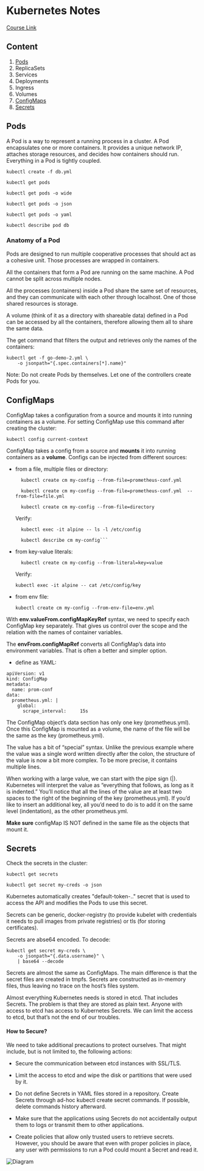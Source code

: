 # Kubernetes Notes
 [Course Link](https://www.educative.io/courses/practical-guide-to-kubernetes)

## Content

1. [Pods](#pods)
2. ReplicaSets
3. Services
4. Deployments
5. Ingress
6. Volumes
7. [ConfigMaps](#ConfigMaps)
8. [Secrets](#Secrets)

## Pods

A Pod is a way to represent a running process in a cluster. A Pod encapsulates one or more containers. It provides a unique network IP, attaches storage resources, and decides how containers should run. Everything in a Pod is tightly coupled.

```
kubectl create -f db.yml

kubectl get pods

kubectl get pods -o wide

kubectl get pods -o json

kubectl get pods -o yaml

kubectl describe pod db
```

### Anatomy of a Pod

Pods are designed to run multiple cooperative processes that should act as a cohesive unit. Those processes are wrapped in containers.

All the containers that form a Pod are running on the same machine. A Pod cannot be split across multiple nodes.

All the processes (containers) inside a Pod share the same set of resources, and they can communicate with each other through localhost. One of those shared resources is storage.

A volume (think of it as a directory with shareable data) defined in a Pod can be accessed by all the containers, therefore allowing them all to share the same data.

The get command that filters the output and retrieves only the names of the containers:

```
kubectl get -f go-demo-2.yml \
    -o jsonpath="{.spec.containers[*].name}"
```

Note: Do not create Pods by themselves. Let one of the controllers create Pods for you.



## ConfigMaps

ConfigMap takes a configuration from a source and mounts it into running containers as a volume.
For setting ConfigMap use this command after creating the cluster:
```
kubectl config current-context
```

ConfigMap takes a config from a source and **mounts** it into running containers as a **volume**.
Configs can be injected from different sources:
- from a file, multiple files or directory:

  ```
    kubectl create cm my-config --from-file=prometheus-conf.yml
  
    kubectl create cm my-config --from-file=prometheus-conf.yml  --from-file=file.yml
  
    kubectl create cm my-config --from-file=directory
  ```
  
  Verify:

  ```
    kubectl exec -it alpine -- ls -l /etc/config
  
    kubectl describe cm my-config```

- from key-value literals:
  ```
    kubectl create cm my-config --from-literal=key=value
  ```

  Verify:

  ```
  kubectl exec -it alpine -- cat /etc/config/key
    ```

 - from env file:

   ```
   kubectl create cm my-config --from-env-file=env.yml
    ```

  With **env.valueFrom.configMapKeyRef** syntax, we need to specify each ConfigMap key separately. 
  That gives us control over the scope and the relation with the names of container variables.
  
  The **envFrom.configMapRef** converts all ConfigMap’s data into environment variables. 
  That is often a better and simpler option.

 - define as YAML:
  ```
  apiVersion: v1
  kind: ConfigMap
  metadata:
    name: prom-conf
  data:
    prometheus.yml: |
      global:
        scrape_interval:     15s
```

The ConfigMap object’s data section has only one key (prometheus.yml). Once this ConfigMap is mounted as a volume, 
the name of the file will be the same as the key (prometheus.yml).

The value has a bit of “special” syntax. Unlike the previous example where the value was a single word written directly 
after the colon, the structure of the value is now a bit more complex. To be more precise, it contains multiple lines.

When working with a large value, we can start with the pipe sign (|). Kubernetes will interpret the value as “everything
 that follows, as long as it is indented.” You’ll notice that all the lines of the value are at least two spaces to the
 right of the beginning of the key (prometheus.yml). If you’d like to insert an additional key, all you’d need to do is 
 to add it on the same level (indentation), as the other prometheus.yml.      
     
**Make sure** configMap IS NOT defined in the same file as the objects that mount it.


## Secrets

Check the secrets in the cluster:

```
kubectl get secrets

kubectl get secret my-creds -o json

```

Kubernetes automatically creates "default-token-.." secret that is used to access the API and modifies the Pods to use this secret.

Secrets can be generic, docker-registry (to provide kubelet with credentials it needs to pull images from private registries)
or tls (for storing certificates).

Secrets are abse64 encoded. To decode:

```
kubectl get secret my-creds \
    -o jsonpath="{.data.username}" \
    | base64 --decode

```

Secrets are almost the same as ConfigMaps. The main difference is that the secret files are created in tmpfs.
Secrets are constructed as in-memory files, thus leaving no trace on the host’s files system.

Almost everything Kubernetes needs is stored in etcd. That includes Secrets. The problem is that they are stored as 
plain text. Anyone with access to etcd has access to Kubernetes Secrets. We can limit the access to etcd, but that’s not the end of our troubles.


#### How to Secure?
We need to take additional precautions to protect ourselves. That might include, but is not limited to, the following actions:

* Secure the communication between etcd instances with SSL/TLS.

* Limit the access to etcd and wipe the disk or partitions that were used by it.

* Do not define Secrets in YAML files stored in a repository. Create Secrets through ad-hoc kubectl create secret commands. If possible, delete commands history afterward.

* Make sure that the applications using Secrets do not accidentally output them to logs or transmit them to other applications.

* Create policies that allow only trusted users to retrieve secrets. However, you should be aware that even with proper policies in place, any user with permissions to run a Pod could mount a Secret and read it.




![Diagram](images/diagram1.png)